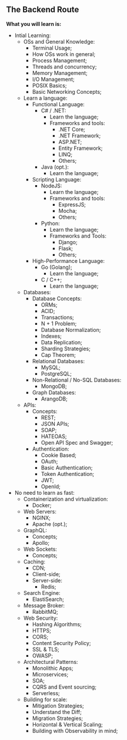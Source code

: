 ## The Backend Route

**What you will learn is:**

- Intial Learning:
  - OSs and General Knowledge:
    - Terminal Usage;
    - How OSs work in general;
    - Process Management;
    - Threads and concurrency;
    - Memory Management;
    - I/O Management;
    - POSIX Basics;
    - Basic Networking Concepts;
  - Learn a language:
    - Functional Language:
      - C# / .NET:
        - Learn the language;
        - Frameworks and tools:
          - .NET Core;
          - .NET Framework;
          - ASP.NET;
          - Entity Framework;
          - LINQ;
          - Others;
      - Java (opt.):
        - Learn the language;
    - Scripting Language:
      - NodeJS:
        - Learn the language;
        - Frameworks and tools:
          - ExpressJS;
          - Mocha;
          - Others;
      - Python:
        - Learn the language;
        - Frameworks and Tools:
          - Django;
          - Flask;
          - Others;
    - High-Performance Language:
      - Go (Golang);
        - Learn the language;
      - C / C++;
        - Learn the language;
  - Databases:
    - Database Concepts:
      - ORMs;
      - ACID;
      - Transactions;
      - N + 1 Problem;
      - Database Normalization;
      - Indexes;
      - Data Replication;
      - Sharding Strategies;
      - Cap Theorem;
    - Relational Databases:
      - MySQL;
      - PostgreSQL;
    - Non-Relational / No-SQL Databases:
      - MongoDB;
    - Graph Databases:
      - ArangoDB;
  - APIs:
    - Concepts:
      - REST;
      - JSON APIs;
      - SOAP;
      - HATEOAS;
      - Open API Spec and Swagger;
    - Authentication:
      - Cookie Based;
      - OAuth;
      - Basic Authentication;
      - Token Authentication;
      - JWT;
      - OpenId;
- No need to learn as fast:
  - Containerization and virtualization:
    - Docker;
  - Web Servers:
    - NGINX;
    - Apache (opt.);
  - GraphQL:
    - Concepts;
    - Apollo;
  - Web Sockets:
    - Concepts;
  - Caching:
    - CDN;
    - Client-side;
    - Server-side:
      - Redis;
  - Search Engine:
    - ElastiSearch;
  - Message Broker:
    - RabbitMQ;
  - Web Security:
    - Hashing Algorithms;
    - HTTPS;
    - CORS;
    - Content Security Policy;
    - SSL & TLS;
    - OWASP;
  - Architectural Patterns:
    - Monolithic Apps;
    - Microservices;
    - SOA;
    - CQRS and Event sourcing;
    - Serverless;
  - Building for scale:
    - Mitigation Strategies;
    - Understand the Diff;
    - Migration Strategies;
    - Horizontal & Vertical Scaling;
    - Building with Observability in mind;
